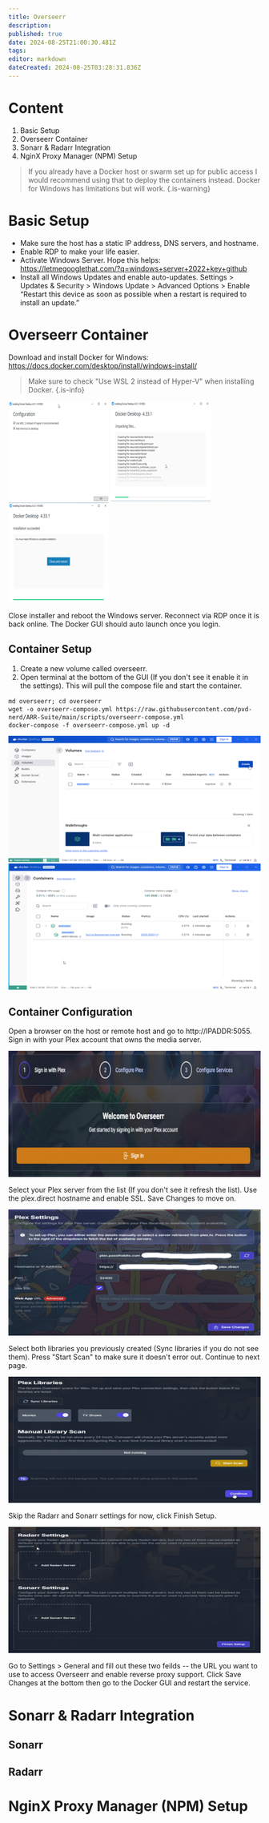```yaml
---
title: Overseerr
description: 
published: true
date: 2024-08-25T21:00:30.481Z
tags: 
editor: markdown
dateCreated: 2024-08-25T03:28:31.836Z
---
```


# Content
1. Basic Setup
2. Overseerr Container
3. Sonarr & Radarr Integration
4. NginX Proxy Manager (NPM) Setup

> If you already have a Docker host or swarm set up for public access I would recommend using that to deploy the containers instead. Docker for Windows has limitations but will work.
{.is-warning}

# Basic Setup
- Make sure the host has a static IP address, DNS servers, and hostname.
- Enable RDP to make your life easier.
- Activate Windows Server. Hope this helps: https://letmegooglethat.com/?q=windows+server+2022+key+github
- Install all Windows Updates and enable auto-updates. Settings > Updates & Security > Windows Update > Advanced Options > Enable “Restart this device as soon as possible when a restart is required to install an update.”

# Overseerr Container

Download and install Docker for Windows: https://docs.docker.com/desktop/install/windows-install/

>Make sure to check "Use WSL 2 instead of Hyper-V" when installing Docker.
{.is-info}

![docker-install-1.png](/assets/overseerr/docker-install-1.png) ![docker-install-2.png](/assets/overseerr/docker-install-2.png) ![docker-install-3.png](/assets/overseerr/docker-install-3.png)

Close installer and reboot the Windows server. Reconnect via RDP once it is back online. The Docker GUI should auto launch once you login. 

## Container Setup 
1. Create a new volume called overseerr.
2. Open terminal at the bottom of the GUI (If you don't see it enable it in the settings). This will pull the compose file and start the container.
```
md overseerr; cd overseerr
wget -o overseerr-compose.yml https://raw.githubusercontent.com/pvd-nerd/ARR-Suite/main/scripts/overseerr-compose.yml
docker-compose -f overseerr-compose.yml up -d
```

![docker-install-4.png](/assets/overseerr/docker-install-4.png) ![docker-install-5.png](/assets/overseerr/docker-install-5.png)

## Container Configuration

Open a browser on the host or remote host and go to http://IPADDR:5055. Sign in with your Plex account that owns the media server. 

![overseerr-config-1.png](/assets/overseerr/overseerr-config-1.png)

Select your Plex server from the list (If you don't see it refresh the list). Use the plex.direct hostname and enable SSL. Save Changes to move on.

![overseerr-config-2.png](/assets/overseerr/overseerr-config-2.png)

Select both libraries you previously created (Sync libraries if you do not see them). Press "Start Scan" to make sure it doesn't error out. Continue to next page.

![overseerr-config-3.png](/assets/overseerr/overseerr-config-3.png)

Skip the Radarr and Sonarr settings for now, click Finish Setup.

![overseerr-config-4.png](/assets/overseerr/overseerr-config-4.png)

Go to Settings > General and fill out these two feilds -- the URL you want to use to access Overseerr and enable reverse proxy support. Click Save Changes at the bottom then go to the Docker GUI and restart the service. 

# Sonarr & Radarr Integration
## Sonarr

## Radarr

# NginX Proxy Manager (NPM) Setup